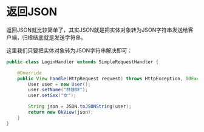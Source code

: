 # 返回JSON

返回JSON就比较简单了，其实JSON就是把实体对象转为JSON字符串发送给客户端，归根结底就是发送字符串。

这里我们只要把实体对象转为JSON字符串解决即可：
```java
public class LoginHandler extends SimpleRequestHandler {

    @Override
    public View handle(HttpRequest request) throws HttpException, IOException {
        User user = new User();
        user.setName("林妹妹");
        user.setSex("女");

        String json = JSON.toJSONString(user);
        return new OkView(json);
    }
}
```